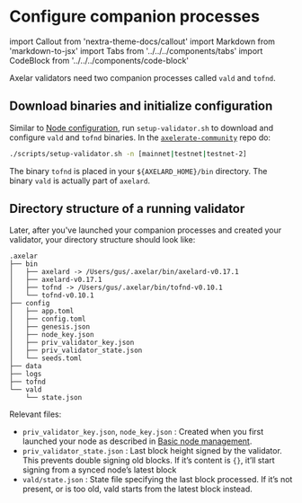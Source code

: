 # Configure companion processes

import Callout from 'nextra-theme-docs/callout'
import Markdown from 'markdown-to-jsx'
import Tabs from '../../../components/tabs'
import CodeBlock from '../../../components/code-block'

Axelar validators need two companion processes called `vald` and `tofnd`.

## Download binaries and initialize configuration

Similar to [Node configuration](../../node/config-node), run `setup-validator.sh` to download and configure `vald` and `tofnd` binaries. In the [`axelerate-community`](https://github.com/axelarnetwork/axelarate-community) repo do:

```bash
./scripts/setup-validator.sh -n [mainnet|testnet|testnet-2]
```

The binary `tofnd` is placed in your `${AXELARD_HOME}/bin` directory. The binary `vald` is actually part of `axelard`.

## Directory structure of a running validator

Later, after you've launched your companion processes and created your validator, your directory structure should look like:

```
.axelar
├── bin
│   ├── axelard -> /Users/gus/.axelar/bin/axelard-v0.17.1
│   ├── axelard-v0.17.1
│   ├── tofnd -> /Users/gus/.axelar/bin/tofnd-v0.10.1
│   └── tofnd-v0.10.1
├── config
│   ├── app.toml
│   ├── config.toml
│   ├── genesis.json
│   ├── node_key.json
│   ├── priv_validator_key.json
│   ├── priv_validator_state.json
│   └── seeds.toml
├── data
├── logs
├── tofnd
└── vald
    └── state.json
```

Relevant files:

- `priv_validator_key.json`, `node_key.json` : Created when you first launched your node as described in [Basic node management](../../node/basic).
- `priv_validator_state.json` : Last block height signed by the validator. This prevents double signing old blocks. If it’s content is `{}`, it’ll start signing from a synced node’s latest block
- `vald/state.json` : State file specifying the last block processed. If it’s not present, or is too old, vald starts from the latest block instead.
